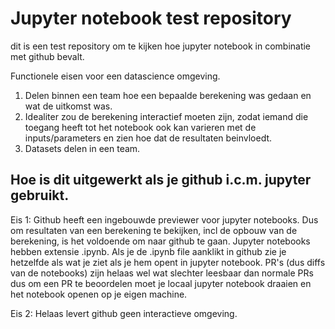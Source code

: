 # Jupyter notebook test repository

dit is een test repository om te kijken hoe jupyter notebook in combinatie met github bevalt.

Functionele eisen voor een datascience omgeving.
1.  Delen binnen een team hoe een bepaalde berekening was gedaan en wat de uitkomst was.
2.  Idealiter zou de berekening interactief moeten zijn, zodat iemand die toegang heeft tot het notebook ook kan varieren met de inputs/parameters en zien hoe dat de resultaten beinvloedt.
3.  Datasets delen in een team.

## Hoe is dit uitgewerkt als je github i.c.m. jupyter gebruikt.

Eis 1: Github heeft een ingebouwde previewer voor jupyter notebooks. Dus om resultaten van een berekening te bekijken, incl de opbouw van de berekening, is het voldoende om naar github te gaan.  Jupyter notebooks hebben extensie .ipynb. Als je de .ipynb file aanklikt in github zie je hetzelfde als wat je ziet als je hem opent in jupyter notebook. PR's (dus diffs van de notebooks) zijn helaas wel wat slechter leesbaar dan normale PRs dus om een PR te beoordelen moet je locaal jupyter notebook draaien en het notebook openen op je eigen machine.

Eis 2: Helaas levert github geen interactieve omgeving.